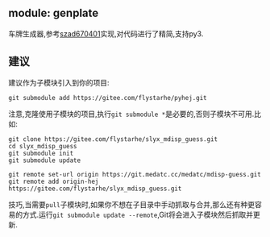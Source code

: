 
## module: genplate
车牌生成器,参考[szad670401](https://github.com/szad670401/end-to-end-for-chinese-plate-recognition)实现,对代码进行了精简,支持py3.

## 建议
建议作为子模块引入到你的项目:
```
git submodule add https://gitee.com/flystarhe/pyhej.git
```

注意,克隆使用子模块的项目,执行`git submodule *`是必要的,否则子模块不可用.比如:
```
git clone https://gitee.com/flystarhe/slyx_mdisp_guess.git
cd slyx_mdisp_guess
git submodule init
git submodule update

git remote set-url origin https://git.medatc.cc/medatc/mdisp-guess.git
git remote add origin-hej https://gitee.com/flystarhe/slyx_mdisp_guess.git
```

技巧,当需要`pull`子模块时,如果你不想在子目录中手动抓取与合并,那么还有种更容易的方式.运行`git submodule update --remote`,Git将会进入子模块然后抓取并更新.